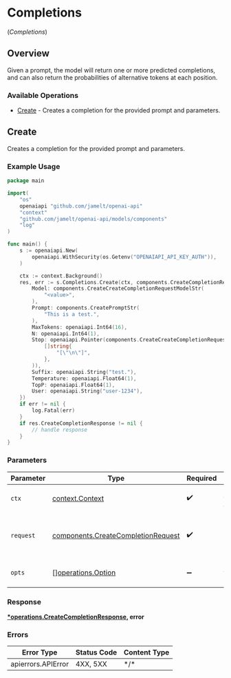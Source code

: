 # Completions
(*Completions*)

## Overview

Given a prompt, the model will return one or more predicted completions, and can also return the probabilities of alternative tokens at each position.

### Available Operations

* [Create](#create) - Creates a completion for the provided prompt and parameters.

## Create

Creates a completion for the provided prompt and parameters.

### Example Usage

```go
package main

import(
	"os"
	openaiapi "github.com/jamelt/openai-api"
	"context"
	"github.com/jamelt/openai-api/models/components"
	"log"
)

func main() {
    s := openaiapi.New(
        openaiapi.WithSecurity(os.Getenv("OPENAIAPI_API_KEY_AUTH")),
    )

    ctx := context.Background()
    res, err := s.Completions.Create(ctx, components.CreateCompletionRequest{
        Model: components.CreateCreateCompletionRequestModelStr(
            "<value>",
        ),
        Prompt: components.CreatePromptStr(
            "This is a test.",
        ),
        MaxTokens: openaiapi.Int64(16),
        N: openaiapi.Int64(1),
        Stop: openaiapi.Pointer(components.CreateCreateCompletionRequestStopArrayOfStr(
            []string{
                "[\"\n\"]",
            },
        )),
        Suffix: openaiapi.String("test."),
        Temperature: openaiapi.Float64(1),
        TopP: openaiapi.Float64(1),
        User: openaiapi.String("user-1234"),
    })
    if err != nil {
        log.Fatal(err)
    }
    if res.CreateCompletionResponse != nil {
        // handle response
    }
}
```

### Parameters

| Parameter                                                                                | Type                                                                                     | Required                                                                                 | Description                                                                              |
| ---------------------------------------------------------------------------------------- | ---------------------------------------------------------------------------------------- | ---------------------------------------------------------------------------------------- | ---------------------------------------------------------------------------------------- |
| `ctx`                                                                                    | [context.Context](https://pkg.go.dev/context#Context)                                    | :heavy_check_mark:                                                                       | The context to use for the request.                                                      |
| `request`                                                                                | [components.CreateCompletionRequest](../../models/components/createcompletionrequest.md) | :heavy_check_mark:                                                                       | The request object to use for the request.                                               |
| `opts`                                                                                   | [][operations.Option](../../models/operations/option.md)                                 | :heavy_minus_sign:                                                                       | The options for this request.                                                            |

### Response

**[*operations.CreateCompletionResponse](../../models/operations/createcompletionresponse.md), error**

### Errors

| Error Type         | Status Code        | Content Type       |
| ------------------ | ------------------ | ------------------ |
| apierrors.APIError | 4XX, 5XX           | \*/\*              |